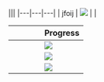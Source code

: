 |||
|---|---|---|
| jfoij | ![](https://geps.dev/progress/10) | |

|   |   |   |   | Progress  |
|---|---|---|---|---|
|   |   |   |   | ![](https://geps.dev/progress/100) |
|   |   |   |   | ![](https://geps.dev/progress/100) |
|   |   |   |   | ![](https://geps.dev/progress/10)  |
